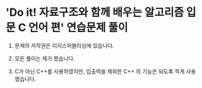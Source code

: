# 'Do it! 자료구조와 함께 배우는 알고리즘 입문 C 언어 편' 연습문제 풀이

1. 문제의 저작권은 이지스퍼블리싱에 있습니다.

2. 모든 풀이는 제가 짰습니다.

3. C가 아닌 C++를 사용하였지만, 입출력을 제외한 C++ 의 기능은 되도록 적게 사용했습니다.
